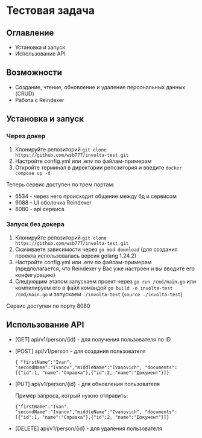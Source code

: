 # Тестовая задача
## Оглавление
- Установка и запуск
- Использование API
## Возможности
- Создание, чтение, обновление и удаление персональных данных (CRUD)
- Работа с Reindexer
## Установка и запуск
### Через докер
1. Клонируйте репозиторий `git clone https://github.com/wsb777/involta-test.git`
2. Настройте config.yml или .env по файлам-примерам
3. Откройте терминал в директории репозитория и введите `docker compose up -d`

Теперь сервис доступен по трем портам:
- 6534 - через него происходит общение между бд и сервисом
- 9088 - UI оболочка Reindexer
- 8080 - api сервиса

### Запуск без докера
1. Клонируйте репозиторий `git clone https://github.com/wsb777/involta-test.git`
2. Скачиваете зависимости через `go mod download` (для создания проекта использовалась версия golang 1.24.2)
3. Настройте config.yml или .env по файлам-примерам (предполагается, что Reindexer у Вас уже настроен и вы вводите его конфигурацию)
4. Следующим этапом запускаем проект через `go run /cmd/main.go` или компилируем его в файл командой `go build -o involta-test /cmd/main.go` и запускаем `./involta-test` (`source ./involta-test`)

Сервис доступен по порту 8080

## Использование API

- [GET] api/v1/person/{id} - для получения пользователя по ID

- [POST] api/v1/person - для создания пользователя

    `{ "firstName":"Ivan", "secondName":"Ivanov","middleName":"Ivanovich", "documents":[{"id":1, "name":"Справка"},{"id":2, "name":"Документ"}]}`

- [PUT] api/v1/person/{id} - для обновления пользователя

    Пример запроса, котрый нужно отправить:

    `{"firstName":"Ivan", "secondName":"Ivanov","middleName":"Ivanovich", "documents":[{"id":1, "name":"Справка"},{"id":2, "name":"Документ"}]}`

- [DELETE] api/v1/person/{id} - для удаления пользователя